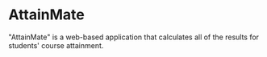 # AttainMate
"AttainMate" is a web-based application that calculates all of the results for students' course attainment.
